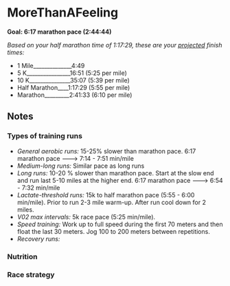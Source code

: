 # MoreThanAFeeling

__Goal:    6:17 marathon pace (2:44:44)__

_Based on your half marathon time of 1:17:29, these are your [projected](https://hansonscoachingservices.com/hmmcalculator/race_equivalency_calculator.php) finish times:_

* 1 Mile______________4:49 
* 5 K________________16:51 (5:25 per mile)
* 10 K_______________35:07 (5:39 per mile)
* Half Marathon____1:17:29 (5:55 per mile)
* Marathon_________2:41:33 (6:10 per mile)


## Notes

### Types of training runs

* _General aerobic runs:_ 15-25% slower than marathon pace.  6:17 marathon pace ---> 7:14 - 7:51 min/mile
* _Medium-long runs:_ Similar pace as long runs
* _Long runs:_ 10-20 % slower than marathon pace.  Start at the slow end and run last 5-10 miles at the higher end.  6:17 marathon pace ---> 6:54 - 7:32 min/mile
* _Lactate-threshold runs:_ 15k to half marathon pace (5:55 - 6:00 min/mile).  Prior to run 2-3 mile warm-up.  After run cool down for 2 miles.
* _V02 max intervals:_ 5k race pace (5:25 min/mile).  
* _Speed training:_ Work up to full speed during the first 70 meters and then float the last 30 meters.  Jog 100 to 200 meters between repetitions.
* _Recovery runs:_


### Nutrition

### Race strategy 
